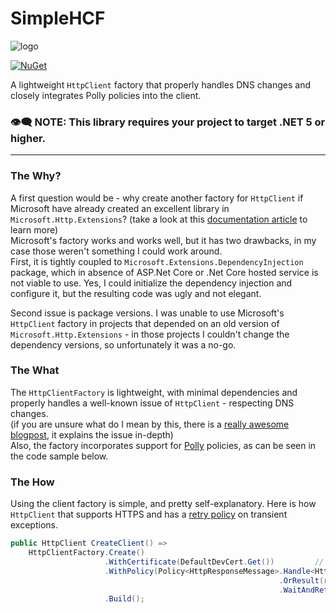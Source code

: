 # SimpleHCF

![logo](https://github.com/silkfire/SimpleHCF/raw/master/img/logo.png)

[![NuGet](https://img.shields.io/nuget/v/SimpleHCF.svg)](https://www.nuget.org/packages/SimpleHCF)

A lightweight `HttpClient` factory that properly handles DNS changes and closely integrates Polly policies into the client.

### 👁‍🗨 NOTE: This library requires your project to target **.NET 5** or higher.

---

### The Why?
A first question would be - why create another factory for ``HttpClient`` if Microsoft have already created an excellent library in ``Microsoft.Http.Extensions``?
(take a look at this [documentation article](https://docs.microsoft.com/en-us/dotnet/architecture/microservices/implement-resilient-applications/use-httpclientfactory-to-implement-resilient-http-requests) to learn more)  
Microsoft's factory works and works well, but it has two drawbacks, in my case those weren't something I could work around.  
First, it is tightly coupled to ``Microsoft.Extensions.DependencyInjection`` package, which in absence of ASP.Net Core or .Net Core hosted service is not viable to use. Yes, I could initialize the dependency injection and configure it, but the resulting code was ugly and not elegant.
  
Second issue is package versions. I was unable to use Microsoft's ``HttpClient`` factory in projects that depended on an old version of ``Microsoft.Http.Extensions`` - in those projects I couldn't change the dependency versions, so unfortunately it was a no-go.  

### The What
The ``HttpClientFactory`` is lightweight, with minimal dependencies and properly handles a well-known issue of ``HttpClient`` - respecting DNS changes.  
(if you are unsure what do I mean by this, there is a [really awesome blogpost](https://www.nimaara.com/beware-of-the-net-httpclient/), it explains the issue in-depth)  
Also, the factory incorporates support for [Polly](https://www.hanselman.com/blog/AddingResilienceAndTransientFaultHandlingToYourNETCoreHttpClientWithPolly.aspx) policies, as can be seen in the code sample below.

### The How
Using the client factory is simple, and pretty self-explanatory. Here is how ``HttpClient`` that supports HTTPS and has a [retry policy](https://www.c-sharpcorner.com/article/using-retry-pattern-in-asp-net-core-via-polly/) on transient exceptions.

```cs
public HttpClient CreateClient() =>
    HttpClientFactory.Create()
                     .WithCertificate(DefaultDevCert.Get())         // configure with one or more X509Certificate2 instances
                     .WithPolicy(Policy<HttpResponseMessage>.Handle<HttpRequestException>()
                                                            .OrResult(result => result.StatusCode >= HttpStatusCode.InternalServerError || result.StatusCode == HttpStatusCode.RequestTimeout)
                                                            .WaitAndRetryAsync(3, retryAttempt => TimeSpan.FromSeconds(1)))
                     .Build();

```
